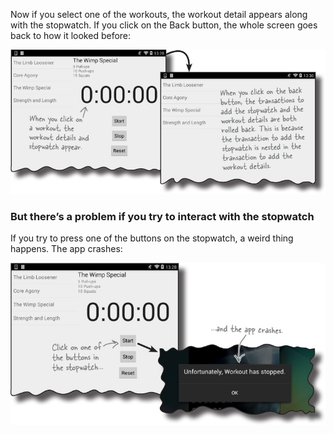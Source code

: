 Now if you select one of the workouts, the workout detail appears along with the stopwatch. If you click on the Back button, the whole screen goes back to how it looked before:


![](.guides/img/23.png)

### But there’s a problem if you try to interact with the stopwatch
If you try to press one of the buttons on the stopwatch, a weird thing happens. The app crashes:

![](.guides/img/24.png)
